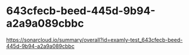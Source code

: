 # 643cfecb-beed-445d-9b94-a2a9a089cbbc
https://sonarcloud.io/summary/overall?id=examly-test_643cfecb-beed-445d-9b94-a2a9a089cbbc
